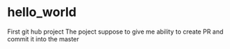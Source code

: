 # hello_world
First git hub project
The poject suppose to give me ability to create PR and commit it into the master
